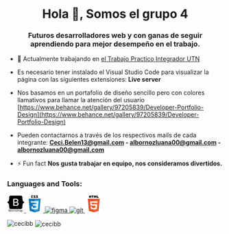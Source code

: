 <h1 align="center">Hola 👋, Somos el grupo 4</h1>
<h3 align="center">Futuros desarrolladores web y con ganas de seguir aprendiendo para mejor desempeño en el trabajo.</h3>


- 🔭 Actualmente trabajando en [el Trabajo Practico Integrador UTN](https://github.com/cecibb/Trabajo-Practico-)

- Es necesario tener instalado el Visual Studio Code para visualizar la página con las siguientes extensiones: **Live server**

- Nos basamos en un portafolio de diseño sencillo pero con colores llamativos para llamar la atención del usuario [https://www.behance.net/gallery/97205839/Developer-Portfolio-Design](https://www.behance.net/gallery/97205839/Developer-Portfolio-Design)

- Pueden contactarnos a través de los respectivos mails de cada integrante: **Ceci.Belen13@gmail.com - albornozluana00@gmail.com - albornozluana00@gmail.com**

- ⚡ Fun fact **Nos gusta trabajar en equipo, nos consideramos divertidos.**


<h3 align="left">Languages and Tools:</h3>
<p align="left"> <a href="https://getbootstrap.com" target="_blank" rel="noreferrer"> <img src="https://raw.githubusercontent.com/devicons/devicon/master/icons/bootstrap/bootstrap-plain-wordmark.svg" alt="bootstrap" width="40" height="40"/> </a> <a href="https://www.w3schools.com/css/" target="_blank" rel="noreferrer"> <img src="https://raw.githubusercontent.com/devicons/devicon/master/icons/css3/css3-original-wordmark.svg" alt="css3" width="40" height="40"/> </a> <a href="https://www.figma.com/" target="_blank" rel="noreferrer"> <img src="https://www.vectorlogo.zone/logos/figma/figma-icon.svg" alt="figma" width="40" height="40"/> </a> <a href="https://git-scm.com/" target="_blank" rel="noreferrer"> <img src="https://www.vectorlogo.zone/logos/git-scm/git-scm-icon.svg" alt="git" width="40" height="40"/> </a> <a href="https://www.w3.org/html/" target="_blank" rel="noreferrer"> <img src="https://raw.githubusercontent.com/devicons/devicon/master/icons/html5/html5-original-wordmark.svg" alt="html5" width="40" height="40"/> </a> </p>

<p><img align="left" src="https://github-readme-stats.vercel.app/api/top-langs?username=cecibb&show_icons=true&locale=en&layout=compact" alt="cecibb" /></p>

<p>&nbsp;<img align="center" src="https://github-readme-stats.vercel.app/api?username=cecibb&show_icons=true&locale=en" alt="cecibb" /></p>
